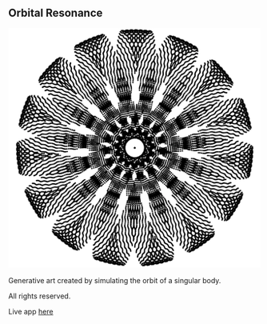 ## Orbital Resonance 

![Orbital Resonance Image](/public/images/example_imgs/o1.png)

Generative art created by simulating the orbit of a singular body.

All rights reserved. 

Live app [here](http://orbital-resonance-six.vercel.app) 